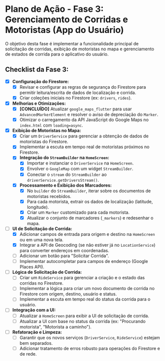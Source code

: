 # Plano de Ação - Fase 3: Gerenciamento de Corridas e Motoristas (App do Usuário)

O objetivo desta fase é implementar a funcionalidade principal de solicitação de corridas, exibição de motoristas no mapa e gerenciamento de estados de corrida para o aplicativo do usuário.

## Checklist da Fase 3:

- [x] **Configuração do Firestore:**
  - [x] Revisar e configurar as regras de segurança do Firestore para permitir leitura/escrita de dados de localização e corrida.
  - [x] Criar coleções iniciais no Firestore (ex: `drivers`, `rides`).

- [x] **Melhorias e Otimizações:**
  - [x] **[CONCLUÍDO]** Atualizar `google_maps_flutter` para usar `AdvancedMarkerElement` e resolver o aviso de depreciação do `Marker`.
  - [x] Otimizar o carregamento da API JavaScript do Google Maps no `index.html` com `loading=async`.

- [x] **Exibição de Motoristas no Mapa:**
  - [x] Criar um `DriverService` para gerenciar a obtenção de dados de motoristas do Firestore.
  - [x] Implementar a escuta em tempo real de motoristas próximos no Firestore.
  - [x] **Integração do `StreamBuilder` na `HomeScreen`:**
    - [x] Importar e instanciar o `DriverService` na `HomeScreen`.
    - [x] Envolver o `GoogleMap` com um widget `StreamBuilder`.
    - [x] Conectar o `stream` do `StreamBuilder` ao `driverService.getDriversStream()`.
  - [x] **Processamento e Exibição dos Marcadores:**
    - [x] No `builder` do `StreamBuilder`, iterar sobre os documentos de motoristas recebidos.
    - [x] Para cada motorista, extrair os dados de localização (latitude, longitude).
    - [x] Criar um `Marker` customizado para cada motorista.
    - [x] Atualizar o conjunto de marcadores (`_markers`) e redesenhar o mapa.

- [ ] **UI de Solicitação de Corrida:**
  - [x] Adicionar campos de entrada para origem e destino na `HomeScreen` ou em uma nova tela.
  - [x] Integrar a API de Geocoding (se não estiver já no `LocationService`) para converter endereços em coordenadas.
  - [ ] Adicionar um botão para "Solicitar Corrida".
  - [ ] Implementar autocompletar para campos de endereço (Google Places API).

- [ ] **Lógica de Solicitação de Corrida:**
  - [ ] Criar um `RideService` para gerenciar a criação e o estado das corridas no Firestore.
  - [ ] Implementar a lógica para criar um novo documento de corrida no Firestore com origem, destino, usuário e status.
  - [ ] Implementar a escuta em tempo real do status da corrida para o usuário.

- [ ] **Integração com a UI:**
  - [ ] Atualizar a `HomeScreen` para exibir a UI de solicitação de corrida.
  - [ ] Atualizar a UI com base no status da corrida (ex: "Procurando motorista", "Motorista a caminho").

- [ ] **Refatoração e Limpeza:**
  - [ ] Garantir que os novos serviços (`DriverService`, `RideService`) estejam bem separados.
  - [ ] Adicionar tratamento de erros robusto para operações do Firestore e de rede.